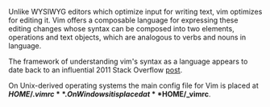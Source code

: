 Unlike WYSIWYG editors which optimize input for writing text, vim optimizes for editing it.
Vim offers a composable language for expressing these editing changes whose syntax can be composed into two elements, operations and text objects, which are analogous to verbs and nouns in language.

The framework of understanding vim's syntax as a language appears to date back to an influential 2011 Stack Overflow [post](https://stackoverflow.com/questions/1218390/what-is-your-most-productive-shortcut-with-vim/1220118#1220118 "What is your most productive shortcut with Vim?").

On Unix-derived operating systems the main config file for Vim is placed at **$HOME/.vimrc**.
On Windows it is placed at **$HOME/\_vimrc**.
